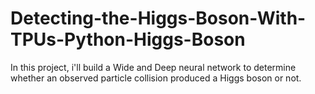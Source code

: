 # Detecting-the-Higgs-Boson-With-TPUs-Python-Higgs-Boson
In this project, i'll build a Wide and Deep neural network to determine whether an observed particle collision produced a Higgs boson or not.
